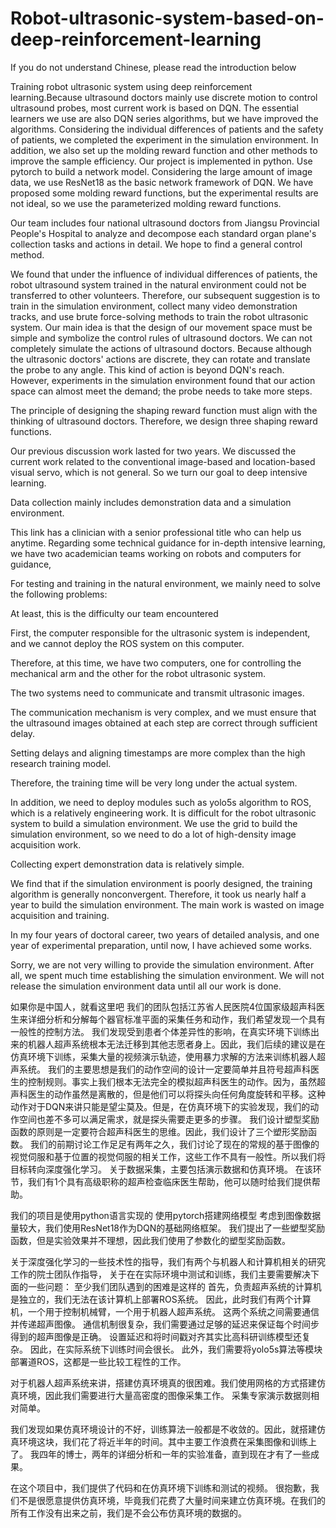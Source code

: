 # Robot-ultrasonic-system-based-on-deep-reinforcement-learning
If you do not understand Chinese, please read the introduction below

Training robot ultrasonic system using deep reinforcement learning.Because ultrasound doctors mainly use discrete motion to control ultrasound probes, most current work is based on DQN. The essential learners we use are also DQN series algorithms, but we have improved the algorithms. Considering the individual differences of patients and the safety of patients, we completed the experiment in the simulation environment. In addition, we also set up the molding reward function and other methods to improve the sample efficiency.
Our project is implemented in python.
Use pytorch to build a network model.
Considering the large amount of image data, we use ResNet18 as the basic network framework of DQN.
We have proposed some molding reward functions, but the experimental results are not ideal, so we use the parameterized molding reward functions.

Our team includes four national ultrasound doctors from Jiangsu Provincial People's Hospital to analyze and decompose each standard organ plane's collection tasks and actions in detail. We hope to find a general control method.

We found that under the influence of individual differences of patients, the robot ultrasound system trained in the natural environment could not be transferred to other volunteers. Therefore, our subsequent suggestion is to train in the simulation environment, collect many video demonstration tracks, and use brute force-solving methods to train the robot ultrasonic system.
Our main idea is that the design of our movement space must be simple and symbolize the control rules of ultrasound doctors. We can not completely simulate the actions of ultrasound doctors. Because although the ultrasonic doctors' actions are discrete, they can rotate and translate the probe to any angle. This kind of action is beyond DQN's reach. However, experiments in the simulation environment found that our action space can almost meet the demand; the probe needs to take more steps.

The principle of designing the shaping reward function must align with the thinking of ultrasound doctors. Therefore, we design three shaping reward functions.

Our previous discussion work lasted for two years. We discussed the current work related to the conventional image-based and location-based visual servo, which is not general. So we turn our goal to deep intensive learning.

Data collection mainly includes demonstration data and a simulation environment.

This link has a clinician with a senior professional title who can help us anytime.
Regarding some technical guidance for in-depth intensive learning, we have two academician teams working on robots and computers for guidance,

For testing and training in the natural environment, we mainly need to solve the following problems:

At least, this is the difficulty our team encountered

First, the computer responsible for the ultrasonic system is independent, and we cannot deploy the ROS system on this computer.

Therefore, at this time, we have two computers, one for controlling the mechanical arm and the other for the robot ultrasonic system.

The two systems need to communicate and transmit ultrasonic images.

The communication mechanism is very complex, and we must ensure that the ultrasound images obtained at each step are correct through sufficient delay.

Setting delays and aligning timestamps are more complex than the high research training model.

Therefore, the training time will be very long under the actual system.

In addition, we need to deploy modules such as yolo5s algorithm to ROS, which is a relatively engineering work.
It is difficult for the robot ultrasonic system to build a simulation environment. We use the grid to build the simulation environment, so we need to do a lot of high-density image acquisition work.

Collecting expert demonstration data is relatively simple.



We find that if the simulation environment is poorly designed, the training algorithm is generally nonconvergent. Therefore, it took us nearly half a year to build the simulation environment. The main work is wasted on image acquisition and training.

In my four years of doctoral career, two years of detailed analysis, and one year of experimental preparation, until now, I have achieved some works.

Sorry, we are not very willing to provide the simulation environment. After all, we spent much time establishing the simulation environment. We will not release the simulation environment data until all our work is done.

如果你是中国人，就看这里吧
我们的团队包括江苏省人民医院4位国家级超声科医生来详细分析和分解每个器官标准平面的采集任务和动作，我们希望发现一个具有一般性的控制方法。
我们发现受到患者个体差异性的影响，在真实环境下训练出来的机器人超声系统根本无法迁移到其他志愿者身上。因此，我们后续的建议是在仿真环境下训练，采集大量的视频演示轨迹，使用暴力求解的方法来训练机器人超声系统。
我们的主要思想是我们的动作空间的设计一定要简单并且符号超声科医生的控制规则。事实上我们根本无法完全的模拟超声科医生的动作。因为，虽然超声科医生的动作虽然是离散的，但是他们可以将探头向任何角度旋转和平移。这种动作对于DQN来讲只能是望尘莫及。但是，在仿真环境下的实验发现，我们的动作空间也差不多可以满足需求，就是探头需要走更多的步骤。
我们设计塑型奖励函数的原则是一定要符合超声科医生的思维。因此，我们设计了三个塑形奖励函数。
我们的前期讨论工作足足有两年之久，我们讨论了现在的常规的基于图像的视觉伺服和基于位置的视觉伺服的相关工作，这些工作不具有一般性。所以我们将目标转向深度强化学习。
关于数据采集，主要包括演示数据和仿真环境。
在该环节，我们有1个具有高级职称的超声检查临床医生帮助，他可以随时给我们提供帮助。

我们的项目是使用python语言实现的
使用pytorch搭建网络模型
考虑到图像数据量较大，我们使用ResNet18作为DQN的基础网络框架。
我们提出了一些塑型奖励函数，但是实验效果并不理想，因此我们使用了参数化的塑型奖励函数。

关于深度强化学习的一些技术性的指导，我们有两个与机器人和计算机相关的研究工作的院士团队作指导，
关于在在实际环境中测试和训练，我们主要需要解决下面的一些问题：
至少我们团队遇到的困难是这样的
首先，负责超声系统的计算机是独立的，我们无法在该计算机上部署ROS系统。
因此，此时我们有两个计算机，一个用于控制机械臂，一个用于机器人超声系统。
这两个系统之间需要通信并传递超声图像。
通信机制很复杂，我们需要通过足够的延迟来保证每个时间步得到的超声图像是正确。
设置延迟和将时间戳对齐其实比高科研训练模型还复杂。
因此，在实际系统下训练时间会很长。
此外，我们需要将yolo5s算法等模块部署道ROS，这都是一些比较工程性的工作。

对于机器人超声系统来讲，搭建仿真环境真的很困难。我们使用网格的方式搭建仿真环境，因此我们需要进行大量高密度的图像采集工作。
采集专家演示数据则相对简单。

我们发现如果仿真环境设计的不好，训练算法一般都是不收敛的。因此，就搭建仿真环境这块，我们花了将近半年的时间。其中主要工作浪费在采集图像和训练上了。
我四年的博士，两年的详细分析和一年的实验准备，直到现在才有了一些成果。

在这个项目中，我们提供了代码和在仿真环境下训练和测试的视频。
很抱歉，我们不是很愿意提供仿真环境，毕竟我们花费了大量时间来建立仿真环境。在我们的所有工作没有出来之前，我们是不会公布仿真环境的数据的。




